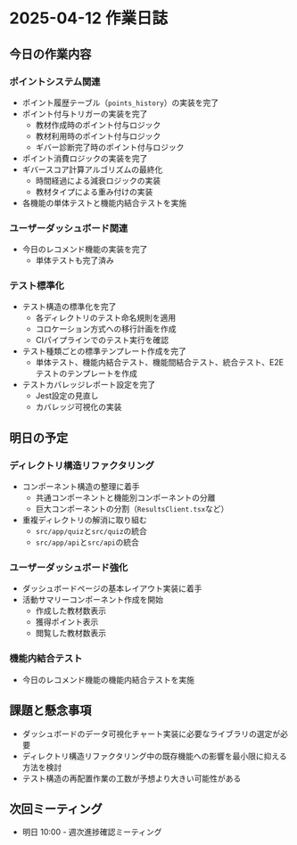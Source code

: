 # 2025-04-12 作業日誌

## 今日の作業内容

### ポイントシステム関連
- ポイント履歴テーブル（`points_history`）の実装を完了
- ポイント付与トリガーの実装を完了
  - 教材作成時のポイント付与ロジック
  - 教材利用時のポイント付与ロジック
  - ギバー診断完了時のポイント付与ロジック
- ポイント消費ロジックの実装を完了
- ギバースコア計算アルゴリズムの最終化
  - 時間経過による減衰ロジックの実装
  - 教材タイプによる重み付けの実装
- 各機能の単体テストと機能内結合テストを実施

### ユーザーダッシュボード関連
- 今日のレコメンド機能の実装を完了
  - 単体テストも完了済み

### テスト標準化
- テスト構造の標準化を完了
  - 各ディレクトリのテスト命名規則を適用
  - コロケーション方式への移行計画を作成
  - CIパイプラインでのテスト実行を確認
- テスト種類ごとの標準テンプレート作成を完了
  - 単体テスト、機能内結合テスト、機能間結合テスト、統合テスト、E2Eテストのテンプレートを作成
- テストカバレッジレポート設定を完了
  - Jest設定の見直し
  - カバレッジ可視化の実装

## 明日の予定

### ディレクトリ構造リファクタリング
- コンポーネント構造の整理に着手
  - 共通コンポーネントと機能別コンポーネントの分離
  - 巨大コンポーネントの分割（`ResultsClient.tsx`など）
- 重複ディレクトリの解消に取り組む
  - `src/app/quiz`と`src/quiz`の統合
  - `src/app/api`と`src/api`の統合

### ユーザーダッシュボード強化
- ダッシュボードページの基本レイアウト実装に着手
- 活動サマリーコンポーネント作成を開始
  - 作成した教材数表示
  - 獲得ポイント表示
  - 閲覧した教材数表示

### 機能内結合テスト
- 今日のレコメンド機能の機能内結合テストを実施

## 課題と懸念事項
- ダッシュボードのデータ可視化チャート実装に必要なライブラリの選定が必要
- ディレクトリ構造リファクタリング中の既存機能への影響を最小限に抑える方法を検討
- テスト構造の再配置作業の工数が予想より大きい可能性がある

## 次回ミーティング
- 明日 10:00 - 週次進捗確認ミーティング 